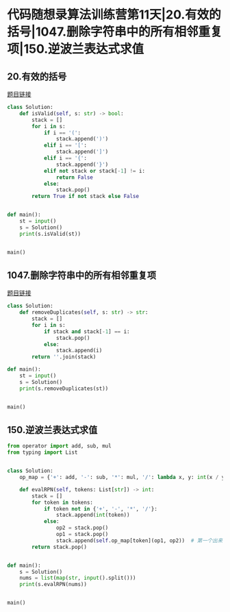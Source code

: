 # 代码随想录算法训练营第11天|20.有效的括号|1047.删除字符串中的所有相邻重复项|150.逆波兰表达式求值

## 20.有效的括号

[题目链接](https://leetcode-cn.com/problems/valid-parentheses/)

```py
class Solution:
    def isValid(self, s: str) -> bool:
        stack = []
        for i in s:
            if i == '(':
                stack.append(')')
            elif i == '[':
                stack.append(']')
            elif i == '{':
                stack.append('}')
            elif not stack or stack[-1] != i:
                return False
            else:
                stack.pop()
        return True if not stack else False


def main():
    st = input()
    s = Solution()
    print(s.isValid(st))


main()

```

## 1047.删除字符串中的所有相邻重复项

[题目链接](https://leetcode-cn.com/problems/remove-all-adjacent-duplicates-in-string/)

```py
class Solution:
    def removeDuplicates(self, s: str) -> str:
        stack = []
        for i in s:
            if stack and stack[-1] == i:
                stack.pop()
            else:
                stack.append(i)
        return ''.join(stack)

def main():
    st = input()
    s = Solution()
    print(s.removeDuplicates(st))


main()

```

## 150.逆波兰表达式求值
```py
from operator import add, sub, mul
from typing import List


class Solution:
    op_map = {'+': add, '-': sub, '*': mul, '/': lambda x, y: int(x / y)}

    def evalRPN(self, tokens: List[str]) -> int:
        stack = []
        for token in tokens:
            if token not in {'+', '-', '*', '/'}:
                stack.append(int(token))
            else:
                op2 = stack.pop()
                op1 = stack.pop()
                stack.append(self.op_map[token](op1, op2))  # 第一个出来的在运算符后面
        return stack.pop()


def main():
    s = Solution()
    nums = list(map(str, input().split()))
    print(s.evalRPN(nums))


main()

```